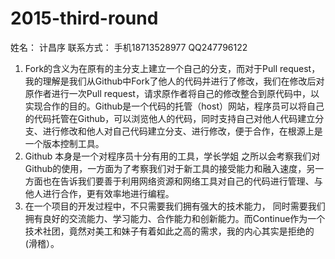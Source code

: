
# 2015-third-round

姓名：  计昌序
联系方式：  手机18713528977 QQ247796122

1. Fork的含义为在原有的主分支上建立一个自己的分支，而对于Pull request，我的理解是我们从Github中Fork了他人的代码并进行了修改，我们在修改后对原作者进行一次Pull request，请求原作者将自己的修改整合到原代码中，以实现合作的目的。Github是一个代码的托管（host）网站，程序员可以将自己的代码托管在Github，可以浏览他人的代码，同时支持自己对他人代码建立分支、进行修改和他人对自己代码建立分支、进行修改，便于合作，在根源上是一个版本控制工具。
2. Github 本身是一个对程序员十分有用的工具，学长学姐 之所以会考察我们对Github的使用，一方面为了考察我们对于新工具的接受能力和融入速度，另一方面也在告诉我们要善于利用网络资源和网络工具对自己的代码进行管理、与他人进行合作，更有效率地进行编程。
3. 在一个项目的开发过程中，不只需要我们拥有强大的技术能力， 同时需要我们拥有良好的交流能力、学习能力、合作能力和创新能力。而Continue作为一个技术社团，竟然对美工和妹子有着如此之高的需求，我的内心其实是拒绝的(滑稽）。
